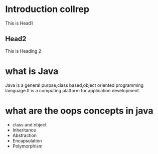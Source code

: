 # Introduction collrep 
This is Head1

## Head2
This is Heading 2

# what is Java
Java is a general purpse,class based,object oriented programming lamguage.It is a computing platform for application development.

# what are the oops concepts in java
* class and object
* Inheritance
* Abstraction
* Encapsulation
* Polymorphism
